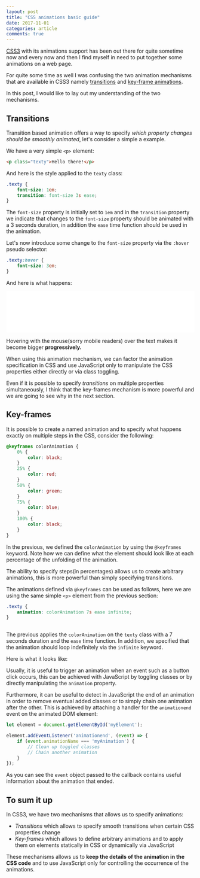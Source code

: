 ```yaml
---
layout: post
title: "CSS animations basic guide"
date: 2017-11-01
categories: article
comments: true
---
```


[CSS3](https://www.w3schools.com/css/css3_intro.asp) with its animations support has been out there for quite sometime now and every now and then I find myself in need to put together some animations on a web page.

For quite some time as well I was confusing the two animation mechanisms that are available in CSS3 namely [transitions](https://www.w3schools.com/css/css3_transitions.asp) and [key-frame animations](https://www.w3schools.com/css/css3_animations.asp).

In this post, I would like to lay out my understanding of the two mechanisms.

## Transitions

Transition based animation offers a way to specify *which property changes should be smoothly animated*, let's consider a simple a example.

We have a very simple `<p>` element:
```html
<p class="texty">Hello there!</p>
```

And here is the style applied to the `texty` class:
```css
.texty {
    font-size: 1em;
    transition: font-size 3s ease;
}
```

The `font-size` property is initially set to `1em` and in the `transition` property we indicate that changes to the `font-size` property should be animated with a 3 seconds duration, in addition the `ease` time function should be used in the animation.

Let's now introduce some change to the `font-size` property via the `:hover` pseudo selector:
```css
.texty:hover {
    font-size: 3em;
}
```
And here is what happens:

<iframe width="100%" height="110" src="//jsfiddle.net/Chedy2149/6uuqtnbu/embedded/result/" allowfullscreen="allowfullscreen" frameborder="0"></iframe>

Hovering with the mouse(sorry mobile readers) over the text makes it become bigger **progressively.** 

When using this animation mechanism, we can factor the animation specification in CSS and use JavaScript only to manipulate the CSS properties either directly or via class toggling.  

Even if it is possible to specify *transitions* on multiple properties simultaneously, I think that the key-frames mechanism is more powerful and we are going to see why in the next section.

## Key-frames

It is possible to create a named animation and to specify what happens exactly on multiple steps in the CSS, consider the following:
```css
@keyframes colorAnimation {
    0% {
        color: black;
    }
    25% {
        color: red;
    }
    50% {
        color: green;
    }
    75% {
        color: blue;
    }
    100% {
        color: black;
    }
}
```

In the previous, we defined the `colorAnimation` by using the `@keyframes` keyword. Note how we can define what the element should look like at each percentage of the unfolding of the animation.

The ability to specify steps(in percentages) allows us to create arbitrary animations, this is more powerful than simply specifying transitions.

The animations defined via `@keyframes` can be used as follows, here we are using the same simple `<p>` element from the previous section:

```css
.texty {
    animation: colorAnimation 7s ease infinite;     
}
 
```

The previous applies the `colorAnimation` on the `texty` class with a 7 seconds duration and the `ease` time function. In addition, we specified that the animation should loop indefinitely via the `infinite` keyword. 

Here is what it looks like:

<script async src="//jsfiddle.net/Chedy2149/85wf6fv7/2/embed/result/"></script>

Usually, it is useful to trigger an animation when an event such as a button click occurs, this can be achieved with JavaScript by toggling classes or by directly manipulating the `animation` property. 

Furthermore, it can be useful to detect in JavaScript the end of an animation in order to remove eventual added classes or to simply chain one animation after the other. This is achieved by attaching a handler for the `animationend` event on the animated DOM element:

```js
let element = document.getElementById('myElement');

element.addEventListener('animationend', (event) => {
    if (event.animationName === 'myAnimation') {
        // Clean up toggled classes
        // Chain another animation
    }
});
```

As you can see the `event` object passed to the callback contains useful information about the animation that ended.

## To sum it up

In CSS3, we have two mechanisms that allows us to specify animations:
- *Transitions* which allows to specify smooth transitions when certain CSS properties change
- *Key-frames* which allows to define arbitrary animations and to apply them on elements statically in CSS or dynamically via JavaScript

These mechanisms allows us to **keep the details of the animation in the CSS code** and to use JavaScript only for controlling the occurrence of the animations.


